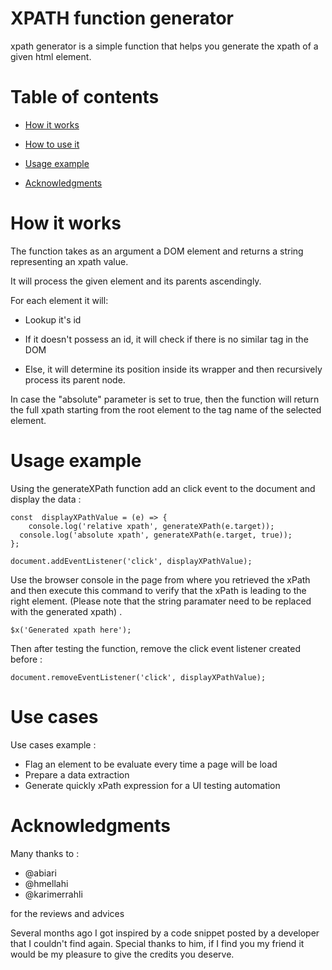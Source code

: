 # XPATH function generator

xpath generator is a simple function that helps you generate the xpath of a given html element.
  

# Table of contents

- [How it works](#how-it-works)

- [How to use it](#how-to-use-it)

- [Usage example](#usage-example)

- [Acknowledgments](#acknowledgments)

# How it works

  

The function takes as an argument a DOM element and returns a string representing an xpath value.

  

It will process the given element and its parents ascendingly.

  

For each element it will:

  

* Lookup it's id

* If it doesn't possess an id, it will check if there is no similar tag in the DOM

* Else, it will determine its position inside its wrapper and then recursively process its parent node.

  
In case the "absolute" parameter is set to true, then the function will return the full xpath starting from the root element to the tag name of the selected element.


# Usage example

Using the generateXPath function add an click event to the document and display the data :

    const  displayXPathValue = (e) => {
	    console.log('relative xpath', generateXPath(e.target));
      console.log('absolute xpath', generateXPath(e.target, true));
    };
   
    document.addEventListener('click', displayXPathValue);

Use the browser console in the page from where you retrieved the xPath and  then execute this command to verify that the xPath is leading to the right element. (Please note that the string paramater need to be replaced with the generated xpath) .

    $x('Generated xpath here');

  Then after testing the function, remove the click event listener created before :
  

    document.removeEventListener('click', displayXPathValue);

  

# Use cases

  Use cases example :
  

 - Flag an element to be evaluate every time a page will be load
 - Prepare a data extraction
 - Generate quickly  xPath expression for a UI testing automation

  

# Acknowledgments

Many thanks to :

 - @abiari
 - @hmellahi
 - @karimerrahli

for the reviews and advices

Several months ago I got inspired by a code snippet posted by a developer that I couldn't find again.
Special thanks to him, if I find you my friend it would be my pleasure to give the credits you deserve.
